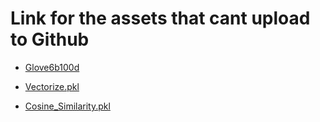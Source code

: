 
# Link for the assets that cant upload to Github

- [Glove6b100d](https://drive.google.com/file/d/1wwqHy2lW1-42I_lOHCbG7VHaSsewVQ3u/view?usp=drive_link)

- [Vectorize.pkl](https://drive.google.com/file/d/1-7lJI28p3aiIeujbQi5isgX_WysDUwXa/view?usp=drive_link)

- [Cosine_Similarity.pkl](https://drive.google.com/file/d/1-5fbON4ybsYUyCZELjbED0P8l2_8Vv5l/view?usp=drive_link)


